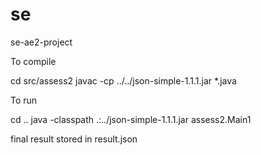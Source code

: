 # se
se-ae2-project

To compile

cd src/assess2
javac -cp ../../json-simple-1.1.1.jar *.java

To run

cd ..
java -classpath .:../json-simple-1.1.1.jar assess2.Main1


final result stored in result.json
